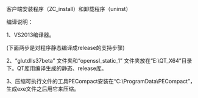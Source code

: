 
客户端安装程序（ZC_install）和卸载程序（uninst）

编译说明：

1、VS2013编译器。

(下面两步是对程序静态编译成release的支持步骤)

2、“glutdlls37beta” 文件夹和“openssl_static_1” 文件夹放在“E:\QT_X64”目录下。QT库用编译生成的静态、release库。

3、压缩可执行文件的工具PECompact安装在“C:\ProgramData\PECompact”，生成exe文件之后用它来压缩。